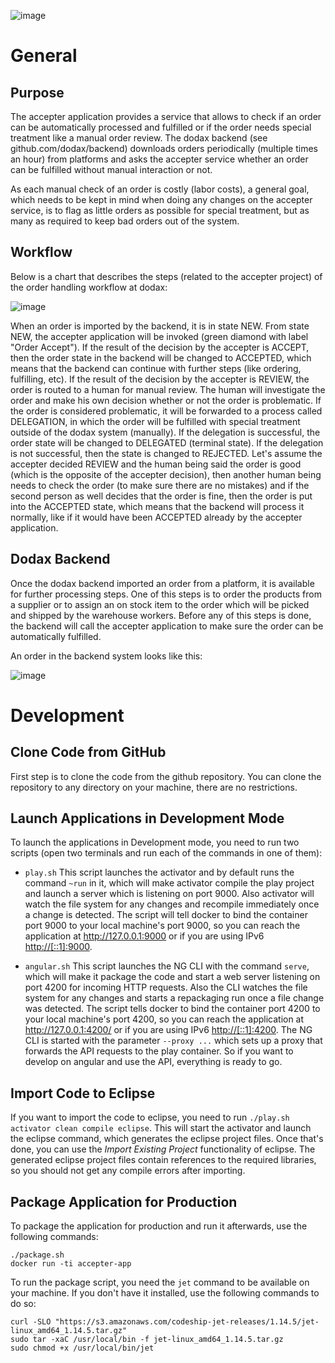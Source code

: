 ![image](https://codeship.com/projects/34df5270-9487-0134-fd74-3643c9f33b1e/status?branch=master)

# General

## Purpose

The accepter application provides a service that allows to check if an order can be automatically processed and fulfilled or if the order needs special treatment like a manual order review. The dodax backend (see github.com/dodax/backend) downloads orders periodically (multiple times an hour) from platforms and asks the accepter service whether an order can be fulfilled without manual interaction or not.

As each manual check of an order is costly (labor costs), a general goal, which needs to be kept in mind when doing any changes on the accepter service, is to flag as little orders as possible for special treatment, but as many as required to keep bad orders out of the system.

## Workflow

Below is a chart that describes the steps (related to the accepter project) of the order handling workflow at dodax:

![image](https://cloud.githubusercontent.com/assets/1025174/20132783/ddd559aa-a664-11e6-83f0-70e56747160b.png)

When an order is imported by the backend, it is in state NEW. From state NEW, the accepter application will be invoked (green diamond with label "Order Accept"). If the result of the decision by the accepter is ACCEPT, then the order state in the backend will be changed to ACCEPTED, which means that the backend can continue with further steps (like ordering, fulfilling, etc). If the result of the decision by the accepter is REVIEW, the order is routed to a human for manual review. The human will investigate the order and make his own decision whether or not the order is problematic. If the order is considered problematic, it will be forwarded to a process called DELEGATION, in which the order will be fulfilled with special treatment outside of the dodax system (manually). If the delegation is successful, the order state will be changed to DELEGATED (terminal state). If the delegation is not successful, then the state is changed to REJECTED. Let's assume the accepter decided REVIEW and the human being said the order is good (which is the opposite of the accepter decision), then another human being needs to check the order (to make sure there are no mistakes) and if the second person as well decides that the order is fine, then the order is put into the ACCEPTED state, which means that the backend will process it normally, like if it would have been ACCEPTED already by the accepter application.

## Dodax Backend

Once the dodax backend imported an order from a platform, it is available for further processing steps. One of this steps is to order the products from a supplier or to assign an on stock item to the order which will be picked and shipped by the warehouse workers. Before any of this steps is done, the backend will call the accepter application to make sure the order can be automatically fulfilled.

An order in the backend system looks like this:

![image](https://cloud.githubusercontent.com/assets/1025174/20132448/56ff91e4-a663-11e6-992c-9603d31acd82.png)

# Development
## Clone Code from GitHub

First step is to clone the code from the github repository. You can clone the repository to any directory on your machine, there are no restrictions.

## Launch Applications in Development Mode

To launch the applications in Development mode, you need to run two scripts (open two terminals and run each of the commands in one of them):

 * ```play.sh``` This script launches the activator and by default runs the command ```~run``` in it, which will make activator compile the play project and launch a server which is listening on port 9000. Also activator will watch the file system for any changes and recompile immediately once a change is detected. The script will tell docker to bind the container port 9000 to your local machine's port 9000, so you can reach the application at http://127.0.0.1:9000 or if you are using IPv6 [http://[::1]:9000](http://[::1]:9000).

 * ```angular.sh``` This script launches the NG CLI with the command ```serve```, which will make it package the code and start a web server listening on port 4200 for incoming HTTP requests. Also the CLI watches the file system for any changes and starts a repackaging run once a file change was detected. The script tells docker to bind the container port 4200 to your local machine's port 4200, so you can reach the application at http://127.0.0.1:4200/ or if you are using IPv6 [http://[::1]:4200](http://[::1]:4200). The NG CLI is started with the parameter ```--proxy ...``` which sets up a proxy that forwards the API requests to the play container. So if you want to develop on angular and use the API, everything is ready to go.

## Import Code to Eclipse

If you want to import the code to eclipse, you need to run ```./play.sh activator clean compile eclipse```. This will start the activator and launch the eclipse command, which generates the eclipse project files. Once that's done, you can use the *Import Existing Project* functionality of eclipse. The generated eclipse project files contain references to the required libraries, so you should not get any compile errors after importing.

## Package Application for Production

To package the application for production and run it afterwards, use the following commands:

```
./package.sh
docker run -ti accepter-app
```

To run the package script, you need the ```jet``` command to be available on your machine. If you don't have it installed, use the following commands to do so:

```
curl -SLO "https://s3.amazonaws.com/codeship-jet-releases/1.14.5/jet-linux_amd64_1.14.5.tar.gz"
sudo tar -xaC /usr/local/bin -f jet-linux_amd64_1.14.5.tar.gz
sudo chmod +x /usr/local/bin/jet
```
